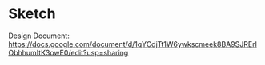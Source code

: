 # Sketch
Design Document: https://docs.google.com/document/d/1qYCdjTt1W6ywkscmeek8BA9SJRErlObhhumItK3owE0/edit?usp=sharing
